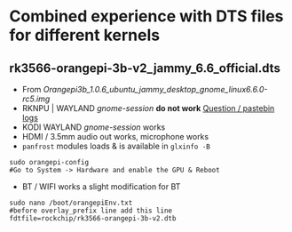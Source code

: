 # Combined experience with DTS files for different kernels

## rk3566-orangepi-3b-v2_jammy_6.6_official.dts
- From _Orangepi3b_1.0.6_ubuntu_jammy_desktop_gnome_linux6.6.0-rc5.img_
- RKNPU | WAYLAND _gnome-session_ **do not work** [Question / pastebin logs](https://askubuntu.com/questions/1525328/cannot-login-into-wayland-gnome-session-ubuntu-jammy-with-mali-gpu)
- KODI WAYLAND _gnome-session_ works
- HDMI / 3.5mm audio out works, microphone works
- `panfrost` modules loads & is available in `glxinfo -B`
```
sudo orangepi-config
#Go to System -> Hardware and enable the GPU & Reboot
```
- BT / WIFI works
a slight modification for BT
```
sudo nano /boot/orangepiEnv.txt
#before overlay_prefix line add this line
fdtfile=rockchip/rk3566-orangepi-3b-v2.dtb
```
